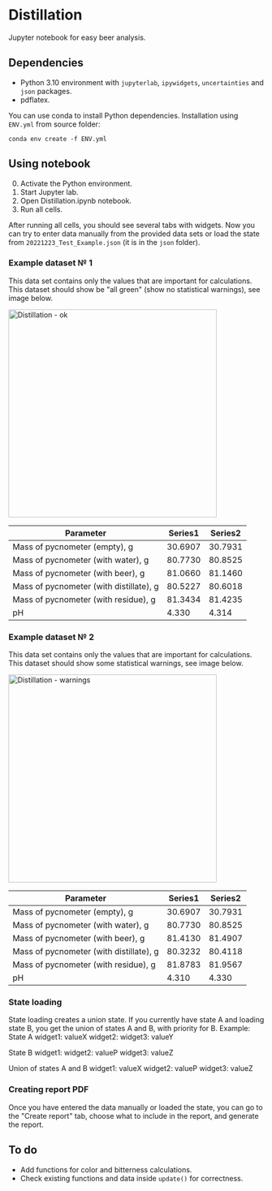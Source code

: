 # Distillation
Jupyter notebook for easy beer analysis.

## Dependencies
* Python 3.10 environment with `jupyterlab`, `ipywidgets`, `uncertainties` and `json` packages.
* pdflatex.


You can use conda to install Python dependencies. Installation using `ENV.yml` from source folder:

```shell
conda env create -f ENV.yml
```
## Using notebook
0) Activate the Python environment.
1) Start Jupyter lab.
2) Open Distillation.ipynb notebook.
3) Run all cells.

After running all cells, you should see several tabs with widgets. Now you can try to enter data manually from the provided data sets or load the state from `20221223_Test_Example.json` (it is in the `json` folder).

### Example dataset № 1
This data set contains only the values that are important for calculations. This dataset should show be "all green" (show no statistical warnings), see image below.

<img width="410" alt="Distillation - ok" src="https://user-images.githubusercontent.com/69721131/209453721-586c9520-c5f1-4c47-a9e3-25c968cc0558.png">

| Parameter                               | Series1 | Series2 |
|-----------------------------------------|---------|---------|
| Mass of pycnometer (empty), g           | 30.6907 | 30.7931 |
| Mass of pycnometer (with water), g      | 80.7730 | 80.8525 |
| Mass of pycnometer (with beer), g       | 81.0660 | 81.1460 |
| Mass of pycnometer (with distillate), g | 80.5227 | 80.6018 |
| Mass of pycnometer (with residue), g    | 81.3434 | 81.4235 |
| pH                                      | 4.330   | 4.314   |


### Example dataset № 2
This data set contains only the values that are important for calculations. This dataset should show some statistical warnings, see image below.

<img width="410" alt="Distillation - warnings" src="https://user-images.githubusercontent.com/69721131/209453657-dcf3b58f-a5b8-4c53-925d-861fa8152020.png">

| Parameter                               | Series1 | Series2 |
|-----------------------------------------|---------|---------|
| Mass of pycnometer (empty), g           | 30.6907 | 30.7931 |
| Mass of pycnometer (with water), g      | 80.7730 | 80.8525 |
| Mass of pycnometer (with beer), g       | 81.4130 | 81.4907 |
| Mass of pycnometer (with distillate), g | 80.3232 | 80.4118 |
| Mass of pycnometer (with residue), g    | 81.8783 | 81.9567 |
| pH                                      | 4.310   | 4.330   |

### State loading
State loading creates a union state. If you currently have state A and loading state B, you get the union of states A and B, with priority for B. Example:
State A
widget1: valueX
widget2: 
widget3: valueY

State B
widget1: 
widget2: valueP
widget3: valueZ

Union of states A and B
widget1: valueX
widget2: valueP
widget3: valueZ


### Creating report PDF
Once you have entered the data manually or loaded the state, you can go to the "Create report" tab, choose what to include in the report, and generate the report.

## To do
* Add functions for color and bitterness calculations.
* Check existing functions and data inside `update()` for correctness.
